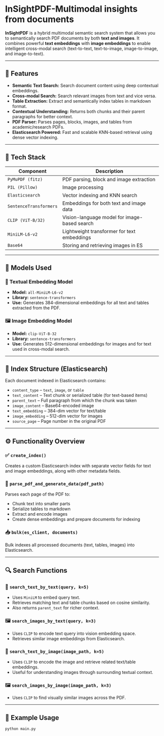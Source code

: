 # InSightPDF-Multimodal insights from documents
**InSightPDF** is a hybrid multimodal semantic search system that allows you to semantically search PDF documents by both **text and images**. It combines powerful **text embeddings** with **image embeddings** to enable intelligent cross-modal search (text-to-text, text-to-image, image-to-image, and image-to-text).

---

## 🚀 Features

- **Semantic Text Search:** Search document content using deep contextual embeddings.
- **Cross-modal Search:** Search relevant images from text and vice versa.
- **Table Extraction:** Extract and semantically index tables in markdown format.
- **Contextual Understanding:** Returns both chunks and their parent paragraphs for better context.
- **PDF Parser:** Parses pages, blocks, images, and tables from academic/research PDFs.
- **Elasticsearch Powered:** Fast and scalable KNN-based retrieval using dense vector indexing.

---

## 🧰 Tech Stack

| Component           | Description                                    |
|---------------------|------------------------------------------------|
| `PyMuPDF (fitz)`     | PDF parsing, block and image extraction       |
| `PIL (Pillow)`       | Image processing                              |
| `Elasticsearch`      | Vector indexing and KNN search                |
| `SentenceTransformers` | Embeddings for both text and image data    |
| `CLIP (ViT-B/32)`    | Vision-language model for image-based search  |
| `MiniLM-L6-v2`       | Lightweight transformer for text embeddings   |
| `Base64`             | Storing and retrieving images in ES           |

---

## 🧠 Models Used

### 📝 Textual Embedding Model
- **Model:** `all-MiniLM-L6-v2`
- **Library:** `sentence-transformers`
- **Use:** Generates 384-dimensional embeddings for all text and tables extracted from the PDF.

### 🖼️ Image Embedding Model
- **Model:** `clip-ViT-B-32`
- **Library:** `sentence-transformers`
- **Use:** Generates 512-dimensional embeddings for images and for text used in cross-modal search.

---

## 📂 Index Structure (Elasticsearch)

Each document indexed in Elasticsearch contains:

- `content_type` – `text`, `image`, or `table`
- `text_content` – Text chunk or serialized table (for text-based items)
- `parent_text` – Full paragraph from which the chunk was taken
- `image_content` – Base64-encoded image
- `text_embedding` – 384-dim vector for text/table
- `image_embedding` – 512-dim vector for images
- `source_page` – Page number in the original PDF

---

## ⚙️ Functionality Overview

### ✅ `create_index()`
Creates a custom Elasticsearch index with separate vector fields for text and image embeddings, along with other metadata fields.

### 📖 `parse_pdf_and_generate_data(pdf_path)`
Parses each page of the PDF to:
- Chunk text into smaller parts
- Serialize tables to markdown
- Extract and encode images
- Create dense embeddings and prepare documents for indexing

### 📥 `bulk(es_client, documents)`
Bulk indexes all processed documents (text, tables, images) into Elasticsearch.

---

## 🔍 Search Functions

### 🔎 `search_text_by_text(query, k=5)`
- Uses `MiniLM` to embed query text.
- Retrieves matching text and table chunks based on cosine similarity.
- Also returns `parent_text` for richer context.

### 🖼️ `search_images_by_text(query, k=3)`
- Uses `CLIP` to encode text query into vision embedding space.
- Retrieves similar image embeddings from Elasticsearch.

### 🧠 `search_text_by_image(image_path, k=5)`
- Uses `CLIP` to encode the image and retrieve related text/table embeddings.
- Useful for understanding images through surrounding textual context.

### 🖼️ `search_images_by_image(image_path, k=3)`
- Uses `CLIP` to find visually similar images across the PDF.

---

## 🧪 Example Usage

```bash
python main.py

